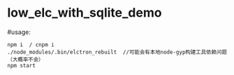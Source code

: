 # low_elc_with_sqlite_demo

#usage:
```shell
npm i  / cnpm i 
./node_modules/.bin/elctron_rebuilt  //可能会有本地node-gyp构建工具依赖问题（大概率不会）
npm start
```


